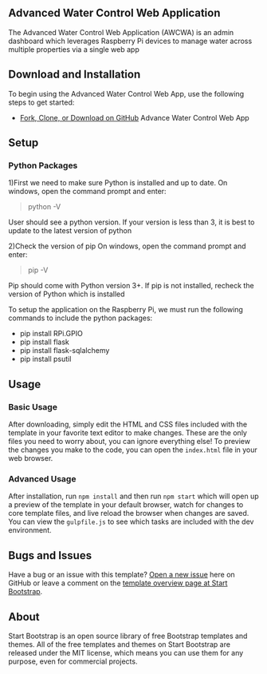 ## Advanced Water Control Web Application

The Advanced Water Control Web Application (AWCWA) is an admin dashboard which leverages Raspberry Pi devices to manage water across multiple properties via a single web app

## Download and Installation

To begin using the Advanced Water Control Web App, use the following steps to get started:
* [Fork, Clone, or Download on GitHub](https://github.com/KVessey/AdvancedWaterControlWebApp) Advance Water Control Web App

## Setup
### Python Packages
1)First we need to make sure Python is installed and up to date. On windows, open the command prompt and enter:
> python -V

User should see a python version. If your version is less than 3, it is best to update to the latest version of python

2)Check the version of pip
On windows, open the command prompt and enter:
> pip -V

Pip should come with Python version 3+. If pip is not installed, recheck the version of Python which is installed

To setup the application on the Raspberry Pi, we must run the following commands to include the python packages:
* pip install RPi.GPIO
* pip install flask
* pip install flask-sqlalchemy
* pip install psutil

## Usage

### Basic Usage

After downloading, simply edit the HTML and CSS files included with the template in your favorite text editor to make changes. These are the only files you need to worry about, you can ignore everything else! To preview the changes you make to the code, you can open the `index.html` file in your web browser.

### Advanced Usage

After installation, run `npm install` and then run `npm start` which will open up a preview of the template in your default browser, watch for changes to core template files, and live reload the browser when changes are saved. You can view the `gulpfile.js` to see which tasks are included with the dev environment.


## Bugs and Issues

Have a bug or an issue with this template? [Open a new issue](https://github.com/BlackrockDigital/startbootstrap-sb-admin/issues) here on GitHub or leave a comment on the [template overview page at Start Bootstrap](http://startbootstrap.com/template-overviews/sb-admin/).


## About

Start Bootstrap is an open source library of free Bootstrap templates and themes. All of the free templates and themes on Start Bootstrap are released under the MIT license, which means you can use them for any purpose, even for commercial projects.

